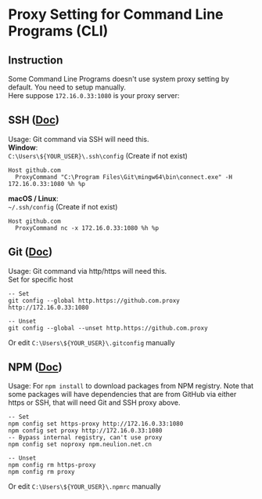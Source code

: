 # Proxy Setting for Command Line Programs (CLI)
## Instruction
Some Command Line Programs doesn't use system proxy setting by default. You need to setup manually.  
Here suppose `172.16.0.33:1080` is your proxy server:

## SSH ([Doc](https://gist.github.com/coin8086/7228b177221f6db913933021ac33bb92#ssh-protocol))
Usage: Git command via SSH will need this.  
**Window**:  
`C:\Users\${YOUR_USER}\.ssh\config` (Create if not exist)  
```
Host github.com
  ProxyCommand "C:\Program Files\Git\mingw64\bin\connect.exe" -H 172.16.0.33:1080 %h %p
``` 

**macOS / Linux**:  
`~/.ssh/config` (Create if not exist)
```
Host github.com
  ProxyCommand nc -x 172.16.0.33:1080 %h %p
```

## Git ([Doc](https://gist.github.com/coin8086/7228b177221f6db913933021ac33bb92#httphttps-protocol))
Usage: Git command via http/https will need this.  
Set for specific host
```
-- Set
git config --global http.https://github.com.proxy http://172.16.0.33:1080

-- Unset
git config --global --unset http.https://github.com.proxy
```

Or edit `C:\Users\${YOUR_USER}\.gitconfig` manually

## NPM ([Doc](https://docs.npmjs.com/cli/v7/using-npm/config#https-proxy))
Usage: For `npm install` to download packages from NPM registry.
Note that some packages will have dependencies that are from GitHub via either https or SSH, that will need Git and SSH proxy above.
```
-- Set
npm config set https-proxy http://172.16.0.33:1080
npm config set proxy http://172.16.0.33:1080
-- Bypass internal registry, can't use proxy
npm config set noproxy npm.neulion.net.cn

-- Unset
npm config rm https-proxy
npm config rm proxy
```

Or edit `C:\Users\${YOUR_USER}\.npmrc` manually
